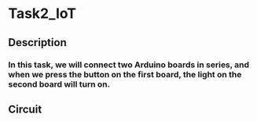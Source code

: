 # Task2_IoT
## **Description**
### In this task, we will connect two Arduino boards in series, and when we press the button on the first board, the light on the second board will turn on. 
## **Circuit**

